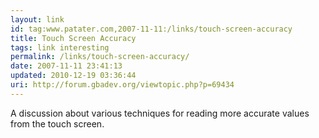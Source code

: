 ```yaml
---
layout: link
id: tag:www.patater.com,2007-11-11:/links/touch-screen-accuracy
title: Touch Screen Accuracy
tags: link interesting
permalink: /links/touch-screen-accuracy/
date: 2007-11-11 23:41:13
updated: 2010-12-19 03:36:44
uri: http://forum.gbadev.org/viewtopic.php?p=69434
---
```

A discussion about various techniques for reading more accurate values from the
touch screen.
